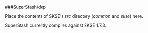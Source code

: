###SuperStash/dep

Place the contents of SKSE's *src* directory (*common* and *skse*) here.

SuperStash currently compiles against SKSE 1.7.3.